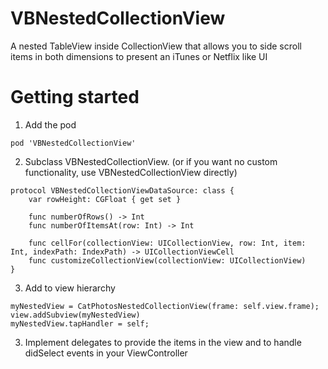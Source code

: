 # VBNestedCollectionView

A nested TableView inside CollectionView that allows you to side scroll items in both dimensions to present an iTunes or Netflix like UI

# Getting started

1. Add the pod

```
pod 'VBNestedCollectionView'
```


2. Subclass VBNestedCollectionView. (or if you want no custom functionality, use VBNestedCollectionView directly)

```
protocol VBNestedCollectionViewDataSource: class {
    var rowHeight: CGFloat { get set }

    func numberOfRows() -> Int
    func numberOfItemsAt(row: Int) -> Int

    func cellFor(collectionView: UICollectionView, row: Int, item: Int, indexPath: IndexPath) -> UICollectionViewCell
    func customizeCollectionView(collectionView: UICollectionView)
}
```
3. Add to view hierarchy

```
myNestedView = CatPhotosNestedCollectionView(frame: self.view.frame);
view.addSubview(myNestedView)
myNestedView.tapHandler = self;
```

3. Implement delegates to provide the items in the view and to handle didSelect events in your ViewController
